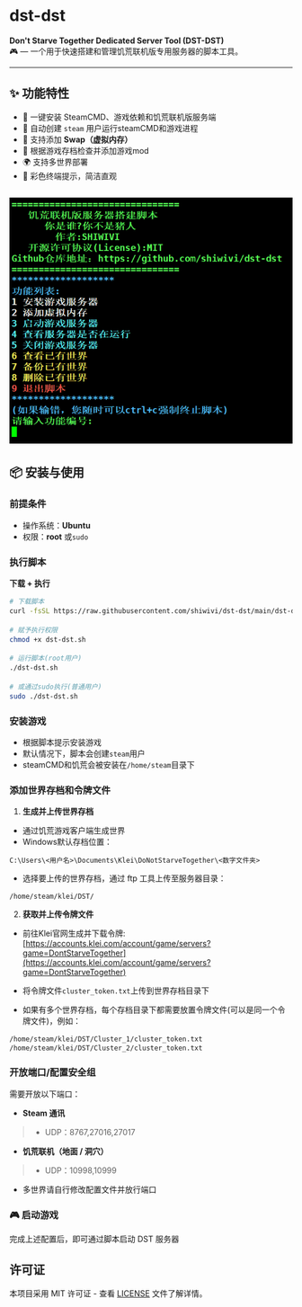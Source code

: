 # dst-dst
**Don't Starve Together Dedicated Server Tool (DST-DST)**  
🎮 — 一个用于快速搭建和管理饥荒联机版专用服务器的脚本工具。    

---
## ✨ 功能特性
- 🚀 一键安装 SteamCMD、游戏依赖和饥荒联机版服务端
- 👤 自动创建 `steam` 用户运行steamCMD和游戏进程
- 💾 支持添加 **Swap（虚拟内存）**
- 📑 根据游戏存档检查并添加游戏mod
- 🌍 支持多世界部署
- 🎨 彩色终端提示，简洁直观

![dst-dst.sh运行预览](./dst-dst.png)
---

## 📦 安装与使用
### 前提条件
- 操作系统：**Ubuntu**
- 权限：**root** 或`sudo` 

### 执行脚本

**下载 + 执行**
```bash
# 下载脚本
curl -fsSL https://raw.githubusercontent.com/shiwivi/dst-dst/main/dst-dst.sh -o dst-dst.sh

# 赋予执行权限
chmod +x dst-dst.sh

# 运行脚本(root用户)
./dst-dst.sh

# 或通过sudo执行(普通用户)
sudo ./dst-dst.sh
```
### 安装游戏
- 根据脚本提示安装游戏
- 默认情况下，脚本会创建`steam`用户
- steamCMD和饥荒会被安装在`/home/steam`目录下

### 添加世界存档和令牌文件
1. **生成并上传世界存档**
- 通过饥荒游戏客户端生成世界
- Windows默认存档位置：
```
C:\Users\<用户名>\Documents\Klei\DoNotStarveTogether\<数字文件夹>
```
- 选择要上传的世界存档，通过 ftp 工具上传至服务器目录：
```
/home/steam/klei/DST/
```
2. **获取并上传令牌文件**
- 前往Klei官网生成并下载令牌:<br>
[https://accounts.klei.com/account/game/servers?game=DontStarveTogether](https://accounts.klei.com/account/game/servers?game=DontStarveTogether)

- 将令牌文件`cluster_token.txt`上传到世界存档目录下
- 如果有多个世界存档，每个存档目录下都需要放置令牌文件(可以是同一个令牌文件)，例如：

```
/home/steam/klei/DST/Cluster_1/cluster_token.txt
/home/steam/klei/DST/Cluster_2/cluster_token.txt
```

### 开放端口/配置安全组
需要开放以下端口：
-  **Steam 通讯**
>-  UDP：8767,27016,27017
- **饥荒联机（地面 / 洞穴）**
>-  UDP：10998,10999
+ 多世界请自行修改配置文件并放行端口

### 🎮 启动游戏
完成上述配置后，即可通过脚本启动 DST 服务器

## 许可证

本项目采用 MIT 许可证 - 查看 [LICENSE](LICENSE) 文件了解详情。
